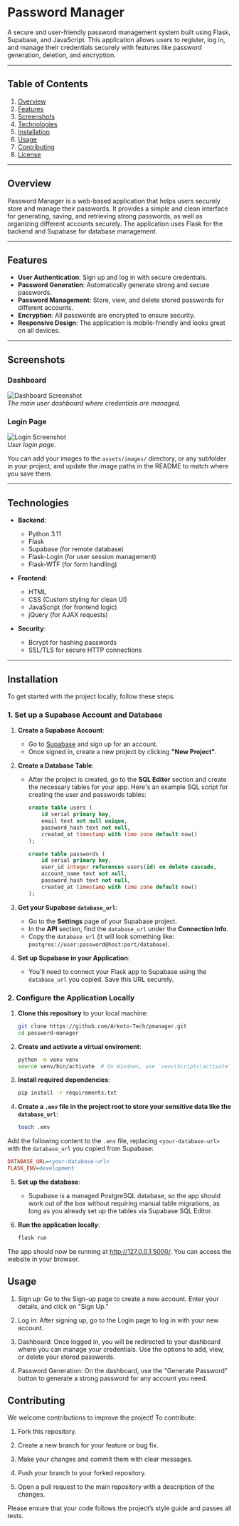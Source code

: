 # Password Manager

A secure and user-friendly password management system built using Flask, Supabase, and JavaScript. This application allows users to register, log in, and manage their credentials securely with features like password generation, deletion, and encryption.

---

## Table of Contents

1. [Overview](#overview)
2. [Features](#features)
3. [Screenshots](#screenshots)
4. [Technologies](#technologies)
5. [Installation](#installation)
6. [Usage](#usage)
7. [Contributing](#contributing)
8. [License](#license)

---

## Overview

Password Manager is a web-based application that helps users securely store and manage their passwords. It provides a simple and clean interface for generating, saving, and retrieving strong passwords, as well as organizing different accounts securely. The application uses Flask for the backend and Supabase for database management.

---

## Features

- **User Authentication**: Sign up and log in with secure credentials.
- **Password Generation**: Automatically generate strong and secure passwords.
- **Password Management**: Store, view, and delete stored passwords for different accounts.
- **Encryption**: All passwords are encrypted to ensure security.
- **Responsive Design**: The application is mobile-friendly and looks great on all devices.

---

## Screenshots


### Dashboard

![Dashboard Screenshot](./assets/images/dashboard.png)  
*The main user dashboard where credentials are managed.*

### Login Page

![Login Screenshot](./assets/images/login.png)  
*User login page.*

You can add your images to the `assets/images/` directory, or any subfolder in your project, and update the image paths in the README to match where you save them.

---

## Technologies

- **Backend**: 
  - Python 3.11
  - Flask
  - Supabase (for remote database)
  - Flask-Login (for user session management)
  - Flask-WTF (for form handling)

- **Frontend**: 
  - HTML
  - CSS (Custom styling for clean UI)
  - JavaScript (for frontend logic)
  - jQuery (for AJAX requests)

- **Security**: 
  - Bcrypt for hashing passwords
  - SSL/TLS for secure HTTP connections

---

## Installation

To get started with the project locally, follow these steps:

### 1. Set up a Supabase Account and Database

1. **Create a Supabase Account**:
   - Go to [Supabase](https://supabase.io/) and sign up for an account.
   - Once signed in, create a new project by clicking **"New Project"**.

2. **Create a Database Table**:
   - After the project is created, go to the **SQL Editor** section and create the necessary tables for your app. Here's an example SQL script for creating the user and passwords tables:
   
     ```sql
     create table users (
         id serial primary key,
         email text not null unique,
         password_hash text not null,
         created_at timestamp with time zone default now()
     );

     create table passwords (
         id serial primary key,
         user_id integer references users(id) on delete cascade,
         account_name text not null,
         password_hash text not null,
         created_at timestamp with time zone default now()
     );
     ```

3. **Get your Supabase `database_url`**:
   - Go to the **Settings** page of your Supabase project.
   - In the **API** section, find the `database_url` under the **Connection Info**.
   - Copy the `database_url` (it will look something like: `postgres://user:password@host:port/database`).

4. **Set up Supabase in your Application**:
   - You'll need to connect your Flask app to Supabase using the `database_url` you copied. Save this URL securely.

### 2. Configure the Application Locally

1. **Clone this repository** to your local machine:

   ```bash
   git clone https://github.com/Arkoto-Tech/pmanager.git
   cd password-manager
   
2. **Create and activate a virtual enviroment**:

   ```bash
   python -m venv venv
   source venv/bin/activate  # On Windows, use `venv\Scripts\activate`

3. **Install required dependencies**:

   ```bash
   pip install -r requirements.txt

4. **Create a `.env` file in the project root to store your sensitive data like the `database_url`**:

   ```bash
   touch .env
Add the following content to the `.env` file, replacing `<your-database-url>` with the `database_url` you copied from Supabase:
   ```ini
   DATABASE_URL=<your-database-url>
   FLASK_ENV=development
   ```
5. **Set up the database**:
   - Supabase is a managed PostgreSQL database, so the app should work out of the box without requiring manual table migrations, as long as you already set up the tables via Supabase SQL Editor.

6. **Run the application locally**:

   ```bash
   flask run

The app should now be running at http://127.0.0.1:5000/. You can access the website in your browser.

## Usage
1. Sign up: Go to the Sign-up page to create a new account. Enter your details, and click on "Sign Up."

2. Log in: After signing up, go to the Login page to log in with your new account.

3. Dashboard: Once logged in, you will be redirected to your dashboard where you can manage your credentials. Use the options to add, view, or delete your stored passwords.

4. Password Generation: On the dashboard, use the "Generate Password" button to generate a strong password for any account you need.


## Contributing
We welcome contributions to improve the project! To contribute:

1. Fork this repository.

2. Create a new branch for your feature or bug fix.

3. Make your changes and commit them with clear messages.

4. Push your branch to your forked repository.

5. Open a pull request to the main repository with a description of the changes.

Please ensure that your code follows the project’s style guide and passes all tests.
